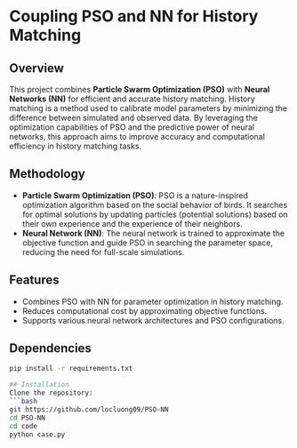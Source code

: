 # Coupling PSO and NN for History Matching

## Overview
This project combines **Particle Swarm Optimization (PSO)** with **Neural Networks (NN)** for efficient and accurate history matching. History matching is a method used to calibrate model parameters by minimizing the difference between simulated and observed data. By leveraging the optimization capabilities of PSO and the predictive power of neural networks, this approach aims to improve accuracy and computational efficiency in history matching tasks.

## Methodology
- **Particle Swarm Optimization (PSO)**: PSO is a nature-inspired optimization algorithm based on the social behavior of birds. It searches for optimal solutions by updating particles (potential solutions) based on their own experience and the experience of their neighbors.
- **Neural Network (NN)**: The neural network is trained to approximate the objective function and guide PSO in searching the parameter space, reducing the need for full-scale simulations.

## Features
- Combines PSO with NN for parameter optimization in history matching.
- Reduces computational cost by approximating objective functions.
- Supports various neural network architectures and PSO configurations.

## Dependencies
```bash
pip install -r requirements.txt

## Installation
Clone the repository:
```bash
git https://github.com/locluong09/PSO-NN
cd PSO-NN
cd code
python case.py
